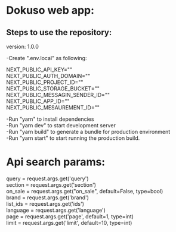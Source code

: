 # Dokuso web app:  
## Steps to use the repository:  

version: 1.0.0

-Create ".env.local" as following:  
  
NEXT_PUBLIC_API_KEY=""  
NEXT_PUBLIC_AUTH_DOMAIN=""  
NEXT_PUBLIC_PROJECT_ID=""  
NEXT_PUBLIC_STORAGE_BUCKET=""  
NEXT_PUBLIC_MESSAGIN_SENDER_ID=""  
NEXT_PUBLIC_APP_ID=""  
NEXT_PUBLIC_MESAUREMENT_ID=""  
  
-Run "yarn" to install dependencies  
-Run "yarn dev" to start development server  
-Run "yarn build" to generate a bundle for production environment  
-Run "yarn start" to start running the production build.

# Api search params:  
query = request.args.get('query')  
section = request.args.get('section')  
on_sale = request.args.get("on_sale", default=False, type=bool)  
brand = request.args.get('brand')  
list_ids = request.args.get('ids')  
language = request.args.get('language')  
page = request.args.get('page', default=1, type=int)  
limit = request.args.get('limit', default=10, type=int)  